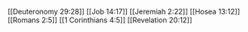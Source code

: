 [[Deuteronomy 29:28]]
[[Job 14:17]]
[[Jeremiah 2:22]]
[[Hosea 13:12]]
[[Romans 2:5]]
[[1 Corinthians 4:5]]
[[Revelation 20:12]]
